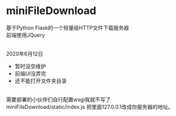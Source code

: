 # miniFileDownload
基于Python Flask的一个轻量级HTTP文件下载服务器
<br />前端使用JQuery

<br />2020年6月12日
+ 暂时没空维护
+ 前端UI没弄完
+ 还不能打开文件夹目录

<br />需要部署的小伙伴们自行配置wsgi我就不写了
<br />miniFileDownload/static/index.js 把里面127.0.0.1改成你服务器的地址。
